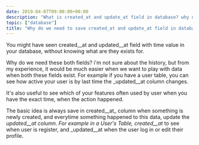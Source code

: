 ```yaml
---
date: 2019-04-07T09:00:00+00:00
description: "What is created_at and update_at field in database? why do we need to add this fields in our database?"
topic: ["database"]
title: "Why do we need to save created_at and update_at field in database"
---
```

You might have seen created__at and updated__at field with time value in your database, without knowing what are they exists for.

Why do we need these both fields? i'm not sure about the history, but from my experience, it would be much easier when we want to play with data when both these fields exist. For example if you have a user table, you can see how active your user is by last time the _updated__at column changes.

It's also useful to see which of your features often used by user when you have the exact time, when the action happened.

The basic idea is always save in created__at_ column when something is newly created, and everytime something happened to this data, update the _updated__at column. For example in a User's Table, created__at_ to see when user is register, and _updated__at when the user log in or edit their profile.